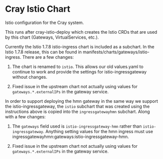# Cray Istio Chart

Istio configuration for the Cray system.

This runs after cray-istio-deploy which creates the Istio CRDs that
are used by this chart (Gateways, VirtualServices, etc.).

Currently the Istio 1.7.8 istio-ingress chart is included as a subchart.
In the Istio 1.7.8 release, this can be found in
manifests/charts/gateways/istio-ingress.
There are a few changes:

1) The chart is renamed to `istio`. This allows our old values.yaml to continue
   to work and provide the settings for istio-ingressgateway without changes.

2) Fixed issue in the upstream chart not actually using values for
   `gateways.*.externalIPs` in the gateway service.

In order to support deploying the hmn gateway in the same way we support the
istio-ingressgateway, the `istio` subchart that was created using the
instructions above is copied into the `ingressgatewayhmn` subchart. Along with
a few changes:

1) The `gateways` field used is `istio-ingressgateway-hmn` rather than
   `istio-ingressgateway`. Anything setting values for the hmn ingress must
   use ingressgatewayhmn:gateways:istio-ingressgateway-hmn.

2) Fixed issue in the upstream chart not actually using values for
  `gateways.*.externalIPs` in the gateway service.
